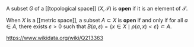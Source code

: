 A subset $G$ of a [[topological space]] $(X,\mathcal T)$ is **open** if it is an element of $\mathcal T$.

When $X$ is a [[metric space]], a subset $A \subset X$ is **open** if and only if for all $a \in A$, there exists $\varepsilon > 0$ such that $B(a,\varepsilon) = \{x \in X \mid \rho(a,x) < \varepsilon\}\subset A$. 

https://www.wikidata.org/wiki/Q213363